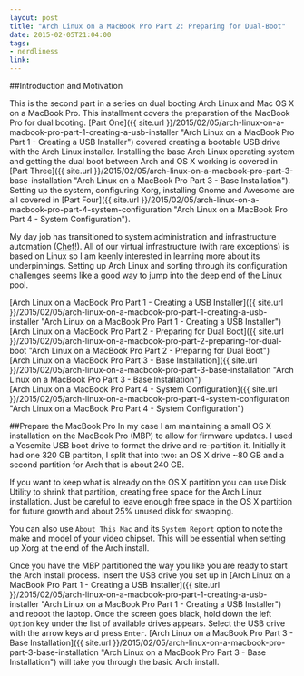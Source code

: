 ```yaml
---
layout: post
title: "Arch Linux on a MacBook Pro Part 2: Preparing for Dual-Boot"
date: 2015-02-05T21:04:00
tags:
- nerdliness
link:
---
```

##Introduction and Motivation

This is the second part in a series on dual booting Arch Linux and Mac OS X on a MacBook Pro. This installment covers the preparation of the MacBook Pro for dual booting. [Part One]({{ site.url }}/2015/02/05/arch-linux-on-a-macbook-pro-part-1-creating-a-usb-installer "Arch Linux on a MacBook Pro Part 1 - Creating a USB Installer") covered creating a bootable USB drive with the Arch Linux installer. Installing the base Arch Linux operating system and getting the dual boot between Arch and OS X working is covered in [Part Three]({{ site.url }}/2015/02/05/arch-linux-on-a-macbook-pro-part-3-base-installation "Arch Linux on a MacBook Pro Part 3 - Base Installation"). Setting up the system, configuring Xorg, installing Gnome and Awesome are all covered in [Part Four]({{ site.url }}/2015/02/05/arch-linux-on-a-macbook-pro-part-4-system-configuration "Arch Linux on a MacBook Pro Part 4 - System Configuration").

My day job has transitioned to system administration and infrastructure automation ([Chef!](http://chef.io "Chef")). All of our virtual infrastructure (with rare exceptions) is based on Linux so I am keenly interested in learning more about its underpinnings. Setting up Arch Linux and sorting through its configuration challenges seems like a good way to jump into the deep end of the Linux pool.

[Arch Linux on a MacBook Pro Part 1 - Creating a USB Installer]({{ site.url }}/2015/02/05/arch-linux-on-a-macbook-pro-part-1-creating-a-usb-installer "Arch Linux on a MacBook Pro Part 1 - Creating a USB Installer")  
[Arch Linux on a MacBook Pro Part 2 - Preparing for Dual Boot]({{ site.url }}/2015/02/05/arch-linux-on-a-macbook-pro-part-2-preparing-for-dual-boot "Arch Linux on a MacBook Pro Part 2 - Preparing for Dual Boot")  
[Arch Linux on a MacBook Pro Part 3 - Base Installation]({{ site.url }}/2015/02/05/arch-linux-on-a-macbook-pro-part-3-base-installation "Arch Linux on a MacBook Pro Part 3 - Base Installation")  
[Arch Linux on a MacBook Pro Part 4 - System Configuration]({{ site.url }}/2015/02/05/arch-linux-on-a-macbook-pro-part-4-system-configuration "Arch Linux on a MacBook Pro Part 4 - System Configuration")  

##Prepare the MacBook Pro
In my case I am maintaining a small OS X installation on the MacBook Pro (MBP) to allow for firmware updates. I used a Yosemite USB boot drive to format the drive and re-partition it. Initially it had one 320 GB partiton, I split that into two: an OS X drive ~80 GB and a second partition for Arch that is about 240 GB.

If you want to keep what is already on the OS X partition you can use Disk Utility to shrink that partition, creating free space for the Arch Linux installation. Just be careful to leave enough free space in the OS X partition for future growth and about 25% unused disk for swapping.

You can also use `About This Mac` and its `System Report` option to note the make and model of your video chipset. This will be essential when setting up Xorg at the end of the Arch install.

Once you have the MBP partitioned the way you like you are ready to start the Arch install process. Insert the USB drive you set up in [Arch Linux on a MacBook Pro Part 1 - Creating a USB Installer]({{ site.url }}/2015/02/05/arch-linux-on-a-macbook-pro-part-1-creating-a-usb-installer "Arch Linux on a MacBook Pro Part 1 - Creating a USB Installer") and reboot the laptop. Once the screen goes black, hold down the left `Option` key under the list of available drives appears. Select the USB drive with the arrow keys and press `Enter`. [Arch Linux on a MacBook Pro Part 3 - Base Installation]({{ site.url }}/2015/02/05/arch-linux-on-a-macbook-pro-part-3-base-installation "Arch Linux on a MacBook Pro Part 3 - Base Installation") will take you through the basic Arch install.
